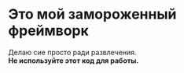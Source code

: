 # Это мой замороженный фреймворк  
Делаю сие просто ради развлечения.  
**Не используйте этот код для работы.**
